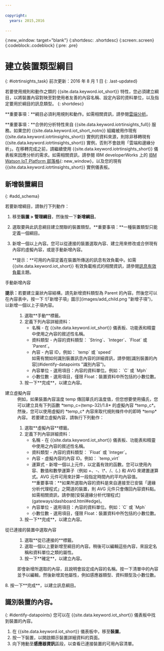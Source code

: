 ```yaml
---

copyright:
  years: 2015,2016

---
```


{:new_window: target="blank"}
{:shortdesc: .shortdesc}
{:screen:.screen}
{:codeblock:.codeblock}
{:pre: .pre}

# 建立裝置類型綱目
{: #iotrtinsights_task}
前次更新：2016 年 8 月 1 日
{: .last-updated}

若要使用規則和動作之類的 {{site.data.keyword.iot_short}} 特性，您必須建立綱目，以將裝置內容對映至對使用者友善的內容名稱、設定內容的資料單位，以及指定要用於綱目的訊息類型。
{: shortdesc}

**重要事項：**綱目必須利用規則和動作。如需相關資訊，請參閱[雲端分析](cloud_analytics.html#rules)。

**重要事項：**合併的分析特性來自 {{site.data.keyword.iotrtinsights_full}} 服務。如果您的 {{site.data.keyword.iot_short_notm}} 組織被用作現有 {{site.data.keyword.iotrtinsights_short}} 實例的資料來源，則除非移轉現有 {{site.data.keyword.iotrtinsights_short}} 實例，否則不會啟用「雲端和邊緣分析」。在移轉完成之前，請繼續使用 {{site.data.keyword.iotrtinsights_short}} 儀表板來因應分析的需求。如需相關資訊，請參閱 IBM developerWorks 上的 [IBM Watson IoT Platform 部落格](https://developer.ibm.com/iotplatform/2016/04/28/iot-real-time-insights-and-watson-iot-platform-a-match-made-in-heaven/){: new_window}，以及您的現有 {{site.data.keyword.iotrtinsights_short}} 實例儀表板。  

## 新增裝置綱目
{: #add_schema}

若要新增綱目，請執行下列動作：  
1. 移至**裝置 > 管理綱目**，然後按一下**新增綱目**。  
2. 選取要與此訊息綱目建立關聯的裝置類型。**重要事項：**一種裝置類型只能定義一個綱目。

3. 新增一個以上內容。您可以從連接的裝置選取內容、建立用來修改或合併現有內容的虛擬內容，或是手動新增內容。  

    **提示：**可用的內容定義在裝置所傳送的訊息有效負載中。如需 {{site.data.keyword.iot_short}} 有效負載格式的相關資訊，請參閱[訊息有效負載](reference/mqtt/index.html#message-payloadl "訊息有效負載。")主題。   
  <dl>
  <dt>手動新增內容</dt>
  <p><b>提示：</b>若要建立巢狀內容結構，請先新增資料類型為 Parent 的內容。然後您可以在內容表中，按一下 ![「新增子項」圖示](images/add_child.png "新增子項")，以新增一個以上子項內容。</p>
  <dd>
  <ol>
    <li>選取**手動**標籤。</li>
    <li>定義下列內容詳細資料：<ul>  
      <li>名稱 - 在 {{site.data.keyword.iot_short}} 儀表板、功能表和精靈中使用之內容的敘述性名稱。</li>
      <li>資料類型 - 內容的資料類型：  
   `String`、`Integer`、`Float` 或 `Parent`。</li>
   <!--<li>Event - A specific event to collect data for. Leave blank to collect for all events.</li>-->
   <li>內容 - 內容 ID，例如：  
 `temp` 或 `speed`  </br> 如需有關如何識別裝置訊息內容的詳細資訊，請參閱[識別裝置的內容](#identify-datapoints "識別內容")。</li>
  <li>內容單位 - 選用項目：內容的資料單位。例如：  
     `C` 或 `Mph`  </li>
     <li> 小數位數 - 選用項目，僅限 Float：裝置資料中所包括的小數位數。</li>
    </ul>
    </li>
    <li>按一下**完成**，以建立內容。</li>
  </ol>
  </dd>
  <dt>建立虛擬內容</dt>
  <dd> 例如，如果裝置內容溫度 temp 傳回華氏的溫度值，但您想要使用攝氏，您可以建立具有下列函數 *temp_c=(temp-32)/1.8* 的虛擬內容 *temp_c*。然後，您可以使用虛擬的 *temp_c* 內容來取代規則條件中的即時 *temp* 內容。  
若要建立虛擬內容，請執行下列動作：
  <ol>
    <li>選取**虛擬內容**標籤。</li>  
    <li>定義下列內容詳細資料：
    <ul>
    <li>名稱 - 在 {{site.data.keyword.iot_short}} 儀表板、功能表和精靈中使用之內容的敘述性名稱。</li>
    <li>資料類型 - 內容的資料類型：  
 `Float` 或 `Integer`。</li>
 <li>內容 - 虛擬內容的內容 ID。例如：  
`temp_virt`</li>
    <li>運算式 - 新增一個以上元件，以定義有效的函數。您可以使用內容、數值和數學運算子（例如 +、-、\*、/、(、) 和 AVG 來建置運算式。AVG 元件可用來計算一段指定時間內的平均內容值。</br> **重要事項：**如果所選取內容的資料是來自連接至已安裝「邊緣分析代理程式」之閘道的裝置，則 AVG 元件只會傳回內容資料點。如需相關資訊，請參閱[安裝邊緣分析代理程式](gateways/dashboard.html#edge)。</li>
    <li>內容單位 - 選用項目：內容的資料單位。例如：`C` 或 `Mph`</li>
    <li> 小數位數 - 選用項目，僅限 Float：裝置資料中所包括的小數位數。</li>
   </ul>
   </li>
   <li>按一下**完成**，以建立內容。</li>
  </ol>
  </dd>
  <dt>從已連接的裝置中選取內容</dt>
  <dd>
  <ol>
    <li>選取**從已連接的**標籤。</li>  
    <li>選取一個以上要新增至綱目的內容。稍後可以編輯這些內容，來設定名稱和資料單位之類的屬性。  
<!--**Important:** Each property must be unique for a schema. If you select multiple occurrences of the same property for different events, only one of the selected properties is added to the schema.</li>-->
  <li>按一下**確定**，以建立內容。</li>
  </ol>
  </dd>
    <dd>即會新增所選取的內容，且說明會設定成內容的名稱。按一下清單中的內容並予以編輯，然後新增其他屬性，例如感應器類型、資料類型及小數位數。</dd>
  </dl>
8. 按一下**完成**，以建立訊息綱目。

## 識別裝置的內容。
{: #identify-datapoints}
您可以在 {{site.data.keyword.iot_short}} 儀表板中找到裝置的內容。

1. 在 {{site.data.keyword.iot_short}} 儀表板中，移至**裝置**。
2. 按一下裝置，以開啟顯示裝置詳細資料的頁面。
3. 向下捲動至**感應器資訊**區段，以查看已連接裝置的可用內容清單。

